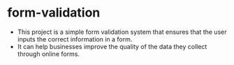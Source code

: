 # form-validation
- This project is a simple form validation system that ensures that the user inputs the correct information in a form.<br>
- It can help businesses improve the quality of the data they collect through online forms.<br>